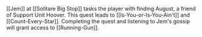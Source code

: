 [[Jem]] at [[Solitare Big Stop]] tasks the player with finding August, a friend of Support Unit Hoover. This quest leads to [[Is-You-or-Is-You-Ain't]] and [[Count-Every-Star]]. Completing the quest and listening to Jem's gossip will grant access to [[Running-Gun]].
